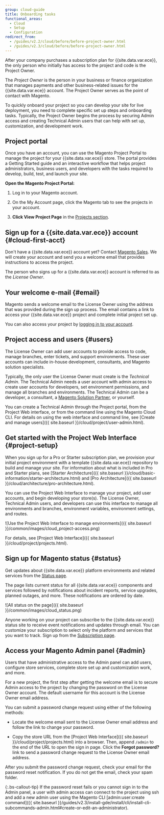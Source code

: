 ```yaml
---
group: cloud-guide
title: Onboarding tasks
functional_areas:
  - Cloud
  - Setup
  - Configuration
redirect_from:
  - /guides/v2.2/cloud/before/before-project-owner.html
  - /guides/v2.3/cloud/before/before-project-owner.html
---
```


After your company purchases a subscription plan for {{site.data.var.ece}}, the only person who initially has access to the project and code is the Project Owner.

The _Project Owner_  is the person in your business or finance organization that manages payments and other business-related issues for the {{site.data.var.ece}} account. The Project Owner serves as the point of contact with Magento.

To quickly onboard your project so you can develop your site for live deployment, you need to complete specific set up steps and onboarding tasks. Typically, the Project Owner begins the process by securing Admin access and creating Technical Admin users that can help with set up, customization, and development work.

## Project portal

Once you have an account, you can use the Magento Project Portal to manage the project for your {{site.data.var.ece}} store. The portal provides a Getting Started guide and an interactive workflow that helps project administrators, business users, and developers with the tasks required to develop, build, test, and launch your site.

**Open the Magento Project Portal:**

1. Log in to your Magento account.

1. On the My Account page, click the Magento tab to see the projects in your account.

1. **Click View Project Page** in the [Projects section](https://cloud.magento.com/cloud/project/subscriptions/).

## Sign up for a {{site.data.var.ece}} account {#cloud-first-acct}

Don't have a {{site.data.var.ece}} account yet? Contact [Magento Sales](https://magento.com/explore/contact-sales). We will create your account and send you a welcome email that provides instructions to access the project.

The person who signs up for a {{site.data.var.ece}} account is referred to as the _License Owner_.

## Your welcome e-mail {#email}

Magento sends a welcome email to the License Owner using the address that was provided during the sign up process. The email contains a link to access your {{site.data.var.ece}} project and complete initial project set up.

You can also access your project by [logging in to your account](https://accounts.magento.cloud).

## Project access and users {#users}

The License Owner can add user accounts to provide access to code, manage
branches, enter tickets, and support environments. These user accounts can include in-house development, consultants, and Magento solution specialists.

Typically, the only user the License Owner must create is the _Technical Admin_. The Technical Admin needs a user account with admin access to create user accounts for developers, set environment permissions, and manage all branches and environments. The Technical Admin can be a developer, a consultant, a [Magento Solution Partner](https://magento.com/find-a-partner), or yourself.

You can create a Technical Admin through the Project portal, from the Project Web interface, or from the command line using the Magento Cloud CLI. For details on using the web interface and command line, see [Create and manage users]({{ site.baseurl }}/cloud/project/user-admin.html).

## Get started with the Project Web Interface {#project-setup}

When you sign up for a Pro or Starter subscription plan, we provision your initial project environment with a template {{site.data.var.ece}} repository to build and manage your site. For information about what is included in Pro and Starter plans, see [Starter Architecture]({{ site.baseurl }}/cloud/basic-information/starter-architecture.html) and [Pro Architecture]({{ site.baseurl }}/cloud/architecture/pro-architecture.html).

You can use the Project Web Interface to manage your project, add user accounts, and begin developing your store(s). The License Owner, Technical Admin users, and developers can use this interface to manage all environments and branches, environment variables, environment settings, and routes.

![Use the Project Web Interface to manage environments]({{ site.baseurl }}/common/images/cloud_project-access.png)

For details, see [Project Web Interface]({{ site.baseurl }}/cloud/project/projects.html).

## Sign up for Magento status {#status}

Get updates about {{site.data.var.ece}} platform environments and related services from the [Status page](https://status.magento.cloud).

The page lists current status for all {{site.data.var.ece}} components and services followed by notifications about incident reports, service upgrades, planned outages, and more. These notifications are ordered by date.

![All status on the page]({{ site.baseurl }}/common/images/cloud_status.png)

Anyone working on your project can subscribe to the {{site.data.var.ece}} status site to receive event notifications and updates through email. You can customize your subscription to select only the platform and services that you want to track. Sign up from the [Subscription page](https://status.magento.cloud/subscribe).

## Access your Magento Admin panel {#admin}

Users that have administrative access to the Admin panel can add users, configure store services, complete store set up and customization work, and more.

For a new project, the first step after getting the welcome email is to secure Admin access to the project by changing the password on the License Owner account. The default username for this account is the License Owner email address.

You can submit a password change request using either of the following methods:

-  Locate the welcome email sent to the License Owner email address and follow the link to change your password.

-  Copy the store URL from the [Project Web Interface]({{ site.baseurl }}/cloud/project/projects.html) into a browser. Then, append `/admin` to the end of the URL to open the sign in page. Click the **Forgot password?** link to send a password change request to the License Owner email address.

After you submit the password change request, check your email for the password reset notification. If you do not get the email, check your spam folder.

{:.bs-callout-tip}
If the password reset fails or you cannot sign in to the Admin panel, a user with admin access can connect to the project using ssh and add a new admin user using the Magento CLI [admin:user:create command]({{ site.baseurl }}/guides/v2.3/install-gde/install/cli/install-cli-subcommands-admin.html#create-or-edit-an-administrator).
